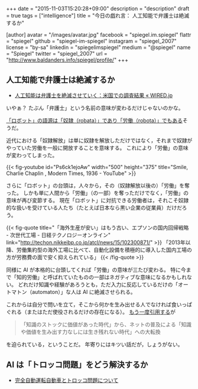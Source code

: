 +++
date = "2015-11-03T15:20:28+09:00"
description = "description"
draft = true
tags = ["intelligence"]
title = "今日の戯れ言： 人工知能で弁護士は絶滅するか"

[author]
  avatar = "/images/avatar.jpg"
  facebook = "spiegel.im.spiegel"
  flattr = "spiegel"
  github = "spiegel-im-spiegel"
  instagram = "spiegel_2007"
  license = "by-sa"
  linkedin = "spiegelimspiegel"
  medium = "@spiegel"
  name = "Spiegel"
  twitter = "spiegel_2007"
  url = "http://www.baldanders.info/spiegel/profile/"
+++

## 人工知能で弁護士は絶滅するか

- [人工知能は弁護士を絶滅させていく：米国での調査結果 « WIRED.jp](http://wired.jp/2015/10/28/computers-replacing-lawyers/)

いやぁ？ たぶん「弁護士」という名前の意味が変わるだけじゃないのかな。

[「ロボット」の語源は「奴隷（robata）」であり「労働（robota）」でもある](https://wirelesswire.jp/2015/10/47216/)そうだ。

近代における「奴隷解放」は単に奴隷を解放しただけではなく，それまで奴隷がやっていた労働を一般に開放することを意味する。
これにより「労働」の意味が変わってしまった。

{{< fig-youtube id="Ps6ck1ejoAw" width="500" height="375" title="Smile, Charlie Chaplin , Modern Times, 1936 - YouTube" >}}

さらに「ロボット」の台頭は，人々から，その（奴隷解放以後の）「労働」を奪った。
しかも単に人間から「労働」（の一部）を奪っただけでなく，「労働」の意味が再び変節する。
現在「ロボット」に対抗できる労働者は，それこそ奴隷的な扱いを受けている人たち（たとえば日本なら黒い企業の従業員）だけだろう。

{{< fig-quote title="「海外生産が安い」はもう古い、エプソンの国内回帰戦略 - 次世代工場 - 日経テクノロジーオンライン" link="http://techon.nikkeibp.co.jp/atcl/news/15/102300871/" >}}
「2013年以降、労働集約型の海外工場に比べて、自動化設備を積極的に導入した国内工場の方が労務費の面で安く抑えられている」
{{< /fig-quote >}}

同様に AI が本格的に台頭してくれば「労働」の意味が三たび変わる。
特に今まで「知的労働」と呼ばれていたものの一部はネガティブな意味になるかもしれない。
どれだけ知識や経験があろうとも，ただ入力に反応しているだけの「オートマトン（automaton）」な人は AI に絶滅させられる。

これからは自分で問いを立て，そこから何かを生み出せる人でなければ食いっぱぐれる（またはただ使役されるだけの存在になる）。
[もう一度引用する](https://medium.com/@spiegel/-8fcccfb661 "続ける（続いてる）だけではダメ — Medium")が

> 「知識のストックに価値があった時代」から、ネットの普及による「知識や価値を生み出す力なしには生き残れない時代」への大転換

を迫られている，ということだ。
年寄りにはキツい話だが，しょうがない。

## AI は「トロッコ問題」をどう解決するか

- [完全自動運転自動車とトロッコ問題について](http://blogos.com/article/142284/)
